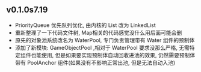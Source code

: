 ﻿
## v0.1.0s7.19
- PriorityQueue 优先队列优化, 由内核的 List 改为 LinkedList
- 重新整理了一下代码文件树, Map相关的代码感觉没什么用后面可能会删
- 原先的对象池系统改名为 WaterPool, 专门负责管理带有 Water 组件的预制体
- 添加了新模块: GameObjectPool ,相对于 WaterPool 要求没那么严格, 无需特定组件也能使用, 但是如果要实现预制体自动回收进池的效果, 仍然需要预制体带有 PoolAnchor 组件(如果没有不影响正常出池, 但是无法自动入池)